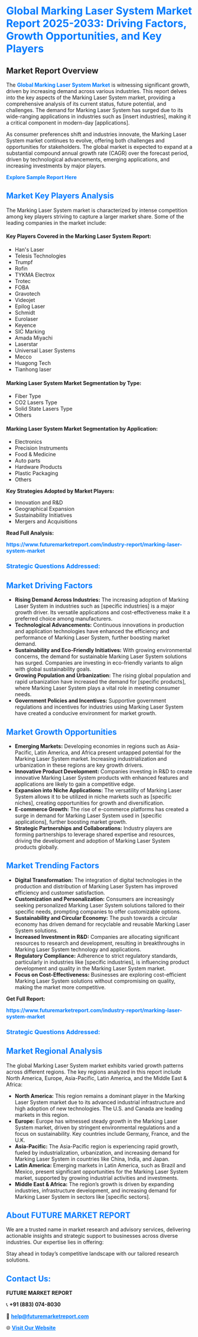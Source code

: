 <h1 style="color: #007BFF;">Global Marking Laser System Market Report 2025-2033: Driving Factors, Growth Opportunities, and Key Players</h1>

<section id="overview">
<h2>Market Report Overview</h2>
<p>The <a href="https://www.futuremarketreport.com/industry-report/marking-laser-system-market" style="color: #007BFF; text-decoration: none;"><strong>Global Marking Laser System Market</strong></a> is witnessing significant growth, driven by increasing demand across various industries. This report delves into the key aspects of the Marking Laser System market, providing a comprehensive analysis of its current status, future potential, and challenges. The demand for Marking Laser System has surged due to its wide-ranging applications in industries such as [insert industries], making it a critical component in modern-day [applications].</p>
<p>As consumer preferences shift and industries innovate, the Marking Laser System market continues to evolve, offering both challenges and opportunities for stakeholders. The global market is expected to expand at a substantial compound annual growth rate (CAGR) over the forecast period, driven by technological advancements, emerging applications, and increasing investments by major players.</p>
</section>

<section id="overview">
<p><a href="https://www.futuremarketreport.com/request-sample/reportId=40402" style="color: #007BFF; text-decoration: none;"><strong>Explore Sample Report Here</strong></a></p>
</section>

<section id="key-players">
<h2 style="color: #007BFF;">Market Key Players Analysis</h2>
<p>The Marking Laser System market is characterized by intense competition among key players striving to capture a larger market share. Some of the leading companies in the market include:</p>
<h4>Key Players Covered in the Marking Laser System Report:</h4>
<ul><li>Han&#039;s Laser</li><li>Telesis Technologies</li><li>Trumpf</li><li>Rofin</li><li>TYKMA Electrox</li><li>Trotec</li><li>FOBA</li><li>Gravotech</li><li>Videojet</li><li>Epilog Laser</li><li>Schmidt</li><li>Eurolaser</li><li>Keyence</li><li>SIC Marking</li><li>Amada Miyachi</li><li>Laserstar</li><li>Universal Laser Systems</li><li>Mecco</li><li>Huagong Tech</li><li>Tianhong laser</li></ul>
<h4>Marking Laser System Market Segmentation by Type:</h4>
<ul><li>Fiber Type</li><li>CO2 Lasers Type</li><li>Solid State Lasers Type</li><li>Others</li></ul>

<h4>Marking Laser System Market Segmentation by Application:</h4>
<ul><li>Electronics</li><li>Precision Instruments</li><li>Food &amp; Medicine</li><li>Auto parts</li><li>Hardware Products</li><li>Plastic Packaging</li><li>Others</li></ul>
<p><strong>Key Strategies Adopted by Market Players:</strong></p>
<ul>
<li>Innovation and R&D</li>
<li>Geographical Expansion</li>
<li>Sustainability Initiatives</li>
<li>Mergers and Acquisitions</li>
</ul>
</section>

<section>
<p><strong>Read Full Analysis: </strong></p><a href="https://www.futuremarketreport.com/industry-report/marking-laser-system-market" style="color: #007BFF; text-decoration: none;"><strong>https://www.futuremarketreport.com/industry-report/marking-laser-system-market</strong></a>
<h3 style="color: #007BFF;">Strategic Questions Addressed:</h3>
</section>

<section id="driving-factors">
<h2 style="color: #007BFF;">Market Driving Factors</h2>
<ul>
<li><strong>Rising Demand Across Industries:</strong> The increasing adoption of Marking Laser System in industries such as [specific industries] is a major growth driver. Its versatile applications and cost-effectiveness make it a preferred choice among manufacturers.</li>
<li><strong>Technological Advancements:</strong> Continuous innovations in production and application technologies have enhanced the efficiency and performance of Marking Laser System, further boosting market demand.</li>
<li><strong>Sustainability and Eco-Friendly Initiatives:</strong> With growing environmental concerns, the demand for sustainable Marking Laser System solutions has surged. Companies are investing in eco-friendly variants to align with global sustainability goals.</li>
<li><strong>Growing Population and Urbanization:</strong> The rising global population and rapid urbanization have increased the demand for [specific products], where Marking Laser System plays a vital role in meeting consumer needs.</li>
<li><strong>Government Policies and Incentives:</strong> Supportive government regulations and incentives for industries using Marking Laser System have created a conducive environment for market growth.</li>
</ul>
</section>

<section id="growth-opportunities">
<h2 style="color: #007BFF;">Market Growth Opportunities</h2>
<ul>
<li><strong>Emerging Markets:</strong> Developing economies in regions such as Asia-Pacific, Latin America, and Africa present untapped potential for the Marking Laser System market. Increasing industrialization and urbanization in these regions are key growth drivers.</li>
<li><strong>Innovative Product Development:</strong> Companies investing in R&D to create innovative Marking Laser System products with enhanced features and applications are likely to gain a competitive edge.</li>
<li><strong>Expansion into Niche Applications:</strong> The versatility of Marking Laser System allows it to be utilized in niche markets such as [specific niches], creating opportunities for growth and diversification.</li>
<li><strong>E-commerce Growth:</strong> The rise of e-commerce platforms has created a surge in demand for Marking Laser System used in [specific applications], further boosting market growth.</li>
<li><strong>Strategic Partnerships and Collaborations:</strong> Industry players are forming partnerships to leverage shared expertise and resources, driving the development and adoption of Marking Laser System products globally.</li>
</ul>
</section>

<section id="trending-factors">
<h2 style="color: #007BFF;">Market Trending Factors</h2>
<ul>
<li><strong>Digital Transformation:</strong> The integration of digital technologies in the production and distribution of Marking Laser System has improved efficiency and customer satisfaction.</li>
<li><strong>Customization and Personalization:</strong> Consumers are increasingly seeking personalized Marking Laser System solutions tailored to their specific needs, prompting companies to offer customizable options.</li>
<li><strong>Sustainability and Circular Economy:</strong> The push towards a circular economy has driven demand for recyclable and reusable Marking Laser System solutions.</li>
<li><strong>Increased Investment in R&D:</strong> Companies are allocating significant resources to research and development, resulting in breakthroughs in Marking Laser System technology and applications.</li>
<li><strong>Regulatory Compliance:</strong> Adherence to strict regulatory standards, particularly in industries like [specific industries], is influencing product development and quality in the Marking Laser System market.</li>
<li><strong>Focus on Cost-Effectiveness:</strong> Businesses are exploring cost-efficient Marking Laser System solutions without compromising on quality, making the market more competitive.</li>
</ul>
</section>

<section>
<p><strong>Get Full Report: </strong></p><a href="https://www.futuremarketreport.com/industry-report/marking-laser-system-market" style="color: #007BFF; text-decoration: none;"><strong>https://www.futuremarketreport.com/industry-report/marking-laser-system-market</strong></a>
<h3 style="color: #007BFF;">Strategic Questions Addressed:</h3>
</section>


<section id="regional-analysis">
<h2 style="color: #007BFF;">Market Regional Analysis</h2>
<p>The global Marking Laser System market exhibits varied growth patterns across different regions. The key regions analyzed in this report include North America, Europe, Asia-Pacific, Latin America, and the Middle East & Africa:</p>
<ul>
<li><strong>North America:</strong> This region remains a dominant player in the Marking Laser System market due to its advanced industrial infrastructure and high adoption of new technologies. The U.S. and Canada are leading markets in this region.</li>
<li><strong>Europe:</strong> Europe has witnessed steady growth in the Marking Laser System market, driven by stringent environmental regulations and a focus on sustainability. Key countries include Germany, France, and the U.K.</li>
<li><strong>Asia-Pacific:</strong> The Asia-Pacific region is experiencing rapid growth, fueled by industrialization, urbanization, and increasing demand for Marking Laser System in countries like China, India, and Japan.</li>
<li><strong>Latin America:</strong> Emerging markets in Latin America, such as Brazil and Mexico, present significant opportunities for the Marking Laser System market, supported by growing industrial activities and investments.</li>
<li><strong>Middle East & Africa:</strong> The region’s growth is driven by expanding industries, infrastructure development, and increasing demand for Marking Laser System in sectors like [specific sectors].</li>
</ul>
</section>

<footer>
<h2 style="color: #007BFF;">About FUTURE MARKET REPORT</h2>
<p>We are a trusted name in market research and advisory services, delivering actionable insights and strategic support to businesses across diverse industries. Our expertise lies in offering:</p>

<p>Stay ahead in today’s competitive landscape with our tailored research solutions.</p>

<h2 style="color: #007BFF;">Contact Us:</h2>
<p><strong>FUTURE MARKET REPORT</strong></p>
<p>📞 <strong>+91 (883) 074-8030</strong></p>
<p>📧 <strong><a href="mailto:help@futuremarketreport.com" style="color: #007BFF;">help@futuremarketreport.com</a></strong></p>
<p>🌐 <strong><a href="https://www.futuremarketreport.com/" style="color: #007BFF;">Visit Our Website</a></strong></p>
</footer>
